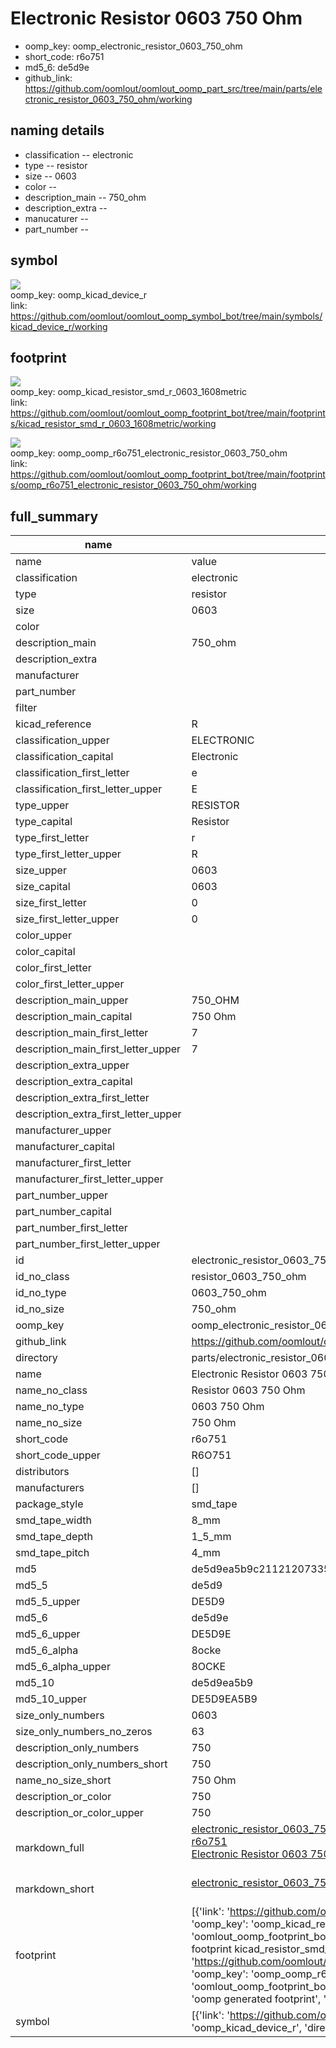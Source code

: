 # Electronic Resistor 0603 750 Ohm

  
* oomp_key: oomp_electronic_resistor_0603_750_ohm 
* short_code: r6o751
* md5_6: de5d9e  
* github_link: https://github.com/oomlout/oomlout_oomp_part_src/tree/main/parts/electronic_resistor_0603_750_ohm/working  
## naming details
* classification -- electronic
* type -- resistor
* size -- 0603
* color -- 
* description_main -- 750_ohm
* description_extra -- 
* manucaturer -- 
* part_number -- 



## symbol

![](symbol/{index}/working/working_600.png)  
oomp_key: oomp_kicad_device_r  
link: https://github.com/oomlout/oomlout_oomp_symbol_bot/tree/main/symbols/kicad_device_r/working  

## footprint

![](footprint/{index}/working/working_600.png)  
oomp_key: oomp_kicad_resistor_smd_r_0603_1608metric  
link: https://github.com/oomlout/oomlout_oomp_footprint_bot/tree/main/footprints/kicad_resistor_smd_r_0603_1608metric/working  

![](footprint/{index}/working/working_600.png)  
oomp_key: oomp_oomp_r6o751_electronic_resistor_0603_750_ohm  
link: https://github.com/oomlout/oomlout_oomp_footprint_bot/tree/main/footprints/oomp_r6o751_electronic_resistor_0603_750_ohm/working  

## full_summary
| name | value | 
| --- | --- | 
| name | value | 
| classification | electronic | 
| type | resistor | 
| size | 0603 | 
| color |  | 
| description_main | 750_ohm | 
| description_extra |  | 
| manufacturer |  | 
| part_number |  | 
| filter |  | 
| kicad_reference | R | 
| classification_upper | ELECTRONIC | 
| classification_capital | Electronic | 
| classification_first_letter | e | 
| classification_first_letter_upper | E | 
| type_upper | RESISTOR | 
| type_capital | Resistor | 
| type_first_letter | r | 
| type_first_letter_upper | R | 
| size_upper | 0603 | 
| size_capital | 0603 | 
| size_first_letter | 0 | 
| size_first_letter_upper | 0 | 
| color_upper |  | 
| color_capital |  | 
| color_first_letter |  | 
| color_first_letter_upper |  | 
| description_main_upper | 750_OHM | 
| description_main_capital | 750 Ohm | 
| description_main_first_letter | 7 | 
| description_main_first_letter_upper | 7 | 
| description_extra_upper |  | 
| description_extra_capital |  | 
| description_extra_first_letter |  | 
| description_extra_first_letter_upper |  | 
| manufacturer_upper |  | 
| manufacturer_capital |  | 
| manufacturer_first_letter |  | 
| manufacturer_first_letter_upper |  | 
| part_number_upper |  | 
| part_number_capital |  | 
| part_number_first_letter |  | 
| part_number_first_letter_upper |  | 
| id | electronic_resistor_0603_750_ohm | 
| id_no_class | resistor_0603_750_ohm | 
| id_no_type | 0603_750_ohm | 
| id_no_size | 750_ohm | 
| oomp_key | oomp_electronic_resistor_0603_750_ohm | 
| github_link | https://github.com/oomlout/oomlout_oomp_part_src/tree/main/parts/electronic_resistor_0603_750_ohm/working | 
| directory | parts/electronic_resistor_0603_750_ohm | 
| name | Electronic Resistor 0603 750 Ohm | 
| name_no_class | Resistor 0603 750 Ohm | 
| name_no_type | 0603 750 Ohm | 
| name_no_size | 750 Ohm | 
| short_code | r6o751 | 
| short_code_upper | R6O751 | 
| distributors | [] | 
| manufacturers | [] | 
| package_style | smd_tape | 
| smd_tape_width | 8_mm | 
| smd_tape_depth | 1_5_mm | 
| smd_tape_pitch | 4_mm | 
| md5 | de5d9ea5b9c2112120733502d6edb353 | 
| md5_5 | de5d9 | 
| md5_5_upper | DE5D9 | 
| md5_6 | de5d9e | 
| md5_6_upper | DE5D9E | 
| md5_6_alpha | 8ocke | 
| md5_6_alpha_upper | 8OCKE | 
| md5_10 | de5d9ea5b9 | 
| md5_10_upper | DE5D9EA5B9 | 
| size_only_numbers | 0603 | 
| size_only_numbers_no_zeros | 63 | 
| description_only_numbers | 750 | 
| description_only_numbers_short | 750 | 
| name_no_size_short | 750 Ohm | 
| description_or_color | 750 | 
| description_or_color_upper | 750 | 
| markdown_full | [electronic_resistor_0603_750_ohm](https://github.com/oomlout/oomlout_oomp_part_src/tree/main/parts/electronic_resistor_0603_750_ohm/working)<br>[r6o751](https://github.com/oomlout/oomlout_oomp_part_src/tree/main/parts/electronic_resistor_0603_750_ohm/working)<br>[Electronic Resistor 0603 750 Ohm](https://github.com/oomlout/oomlout_oomp_part_src/tree/main/parts/electronic_resistor_0603_750_ohm/working)<br><br> | 
| markdown_short | [electronic_resistor_0603_750_ohm](https://github.com/oomlout/oomlout_oomp_part_src/tree/main/parts/electronic_resistor_0603_750_ohm/working)<br><br> | 
| footprint | [{'link': 'https://github.com/oomlout/oomlout_oomp_footprint_bot/tree/main/foootprntss/kicad_resistor_smd_r_0603_1608metric', 'oomp_key': 'oomp_kicad_resistor_smd_r_0603_1608metric', 'directory': 'oomlout_oomp_footprint_bot/footprints/kicad_resistor_smd_r_0603_1608metric//working/working.kicad_mod', 'note': 'source footprint kicad_resistor_smd_r_0603_1608metric', 'index': 0}, {'link': 'https://github.com/oomlout/oomlout_oomp_footprint_bot/tree/main/foootprntss/oomp_r6o751_electronic_resistor_0603_750_ohm', 'oomp_key': 'oomp_oomp_r6o751_electronic_resistor_0603_750_ohm', 'directory': 'oomlout_oomp_footprint_bot/footprints/oomp_r6o751_electronic_resistor_0603_750_ohm//working/working.kicad_mod', 'note': 'oomp generated footprint', 'index': 1}] | 
| symbol | [{'link': 'https://github.com/oomlout/oomlout_oomp_symbol_bot/tree/main/symbols/kicad_device_r', 'oomp_key': 'oomp_kicad_device_r', 'directory': 'oomlout_oomp_symbol_bot/symbols/kicad_device_r//working/working.kicad_sym', 'index': 0}] | 
